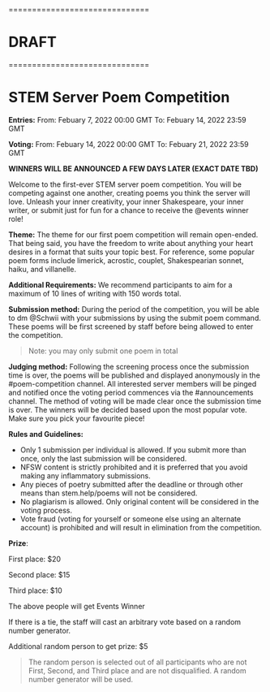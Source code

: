 ==============================

# DRAFT

==============================

# STEM Server Poem Competition

**Entries:** 
From: Febuary 7, 2022 00:00 GMT 
To:   Febuary 14, 2022 23:59 GMT 

**Voting:** 
From: Febuary 14, 2022 00:00 GMT 
To:   Febuary 21, 2022 23:59 GMT

**WINNERS WILL BE ANNOUNCED A FEW DAYS LATER (EXACT DATE TBD)**

Welcome to the first-ever STEM server poem competition. You will be competing against one another, creating poems you think the server will love. Unleash your inner creativity, your inner Shakespeare, your inner writer, or submit just for fun for a chance to receive the @events winner role! 

__Theme:__ The theme for our first poem competition will remain open-ended. That being said, you have the freedom to write about anything your heart desires in a format that suits your topic best. For reference, some popular poem forms include limerick, acrostic, couplet, Shakespearian sonnet, haiku, and villanelle.  

__Additional Requirements:__ We recommend participants to aim for a maximum of 10 lines of writing with 150 words total. 

__Submission method:__ During the period of the competition, you will be able to dm @Schwii with your submissions by using the submit poem command. These poems will be first screened by staff before being allowed to enter the competition.

> Note: you may only submit one poem in total

__Judging method:__ Following the screening process once the submission time is over, the poems will be published and displayed anonymously in the #poem-competition channel. All interested server members will be pinged and notified once the voting period commences via the #announcements channel. The method of voting will be made clear once the submission time is over. The winners will be decided based upon the most popular vote. Make sure you pick your favourite piece!

__Rules and Guidelines:__ 
- Only 1 submission per individual is allowed. If you submit more than once, only the last submission will be considered. 
- NFSW content is strictly prohibited and it is preferred that you avoid making any inflammatory submissions.
- Any pieces of poetry submitted after the deadline or through other means than stem.help/poems will not be considered.
- No plagiarism is allowed. Only original content will be considered in the voting process.
- Vote fraud (voting for yourself or someone else using an alternate account) is prohibited and will result in elimination from the competition.

__Prize__:

First place: $20

Second place: $15

Third place: $10

The above people will get Events Winner

If there is a tie, the staff will cast an arbitrary vote based on a random number generator.

Additional random person to get prize: $5

> The random person is selected out of all participants who are not First, Second, and Third place and are not disqualified. A random number generator will be used.


